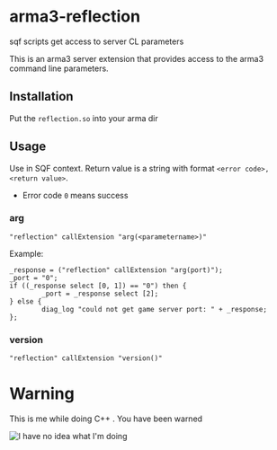 # arma3-reflection
sqf scripts get access to server CL parameters


This is an arma3 server extension that provides access to the arma3  command line parameters.

## Installation

Put the `reflection.so` into your arma dir

## Usage

Use in SQF context. Return value is a string with format `<error code>,<return value>`.

* Error code `0` means success

### arg

`"reflection" callExtension "arg(<parametername>)"`

Example: 

```
_response = ("reflection" callExtension "arg(port)");
_port = "0";
if ((_response select [0, 1]) == "0") then {
        _port = _response select [2];
} else {
        diag_log "could not get game server port: " + _response;
};

```

### version

`"reflection" callExtension "version()"`


# Warning

This is me while doing C++ . You have been warned

![I have no idea what I'm doing](http://i3.kym-cdn.com/photos/images/facebook/000/234/765/b7e.jpg)
